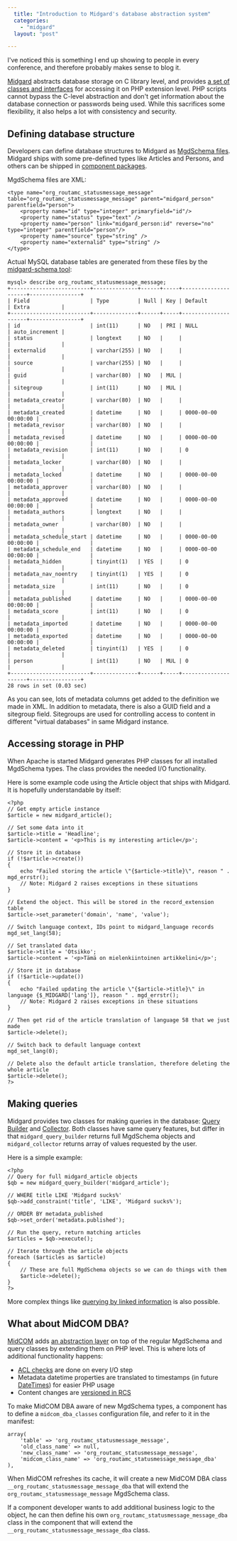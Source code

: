 ```yaml
---
  title: "Introduction to Midgard's database abstraction system"
  categories: 
    - "midgard"
  layout: "post"

---
```

I've noticed this is something I end up showing to people in every conference, and therefore probably makes sense to blog it.

[Midgard][1] abstracts database storage on C library level, and provides [a set of classes and interfaces][3] for accessing it on PHP extension level. PHP scripts cannot bypass the C-level abstraction and don't get information about the database connection or passwords being used. While this sacrifices some flexibility, it also helps a lot with consistency and security.

## Defining database structure

Developers can define database structures to Midgard as [MgdSchema files][2]. Midgard ships with some pre-defined types like Articles and Persons, and others can be shipped in [component packages][4].

MgdSchema files are XML:

    <type name="org_routamc_statusmessage_message" table="org_routamc_statusmessage_message" parent="midgard_person" parentfield="person">
        <property name="id" type="integer" primaryfield="id"/>
        <property name="status" type="text" />
        <property name="person" link="midgard_person:id" reverse="no" type="integer" parentfield="person"/>
        <property name="source" type="string" />
        <property name="externalid" type="string" />
    </type>

Actual MySQL database tables are generated from these files by the [midgard-schema tool][7]:

    mysql> describe org_routamc_statusmessage_message;
    +-------------------------+--------------+------+-----+---------------------+----------------+
    | Field                   | Type         | Null | Key | Default             | Extra          |
    +-------------------------+--------------+------+-----+---------------------+----------------+
    | id                      | int(11)      | NO   | PRI | NULL                | auto_increment | 
    | status                  | longtext     | NO   |     |                     |                | 
    | externalid              | varchar(255) | NO   |     |                     |                | 
    | source                  | varchar(255) | NO   |     |                     |                | 
    | guid                    | varchar(80)  | NO   | MUL |                     |                | 
    | sitegroup               | int(11)      | NO   | MUL |                     |                | 
    | metadata_creator        | varchar(80)  | NO   |     |                     |                | 
    | metadata_created        | datetime     | NO   |     | 0000-00-00 00:00:00 |                | 
    | metadata_revisor        | varchar(80)  | NO   |     |                     |                | 
    | metadata_revised        | datetime     | NO   |     | 0000-00-00 00:00:00 |                | 
    | metadata_revision       | int(11)      | NO   |     | 0                   |                | 
    | metadata_locker         | varchar(80)  | NO   |     |                     |                | 
    | metadata_locked         | datetime     | NO   |     | 0000-00-00 00:00:00 |                | 
    | metadata_approver       | varchar(80)  | NO   |     |                     |                | 
    | metadata_approved       | datetime     | NO   |     | 0000-00-00 00:00:00 |                | 
    | metadata_authors        | longtext     | NO   |     |                     |                | 
    | metadata_owner          | varchar(80)  | NO   |     |                     |                | 
    | metadata_schedule_start | datetime     | NO   |     | 0000-00-00 00:00:00 |                | 
    | metadata_schedule_end   | datetime     | NO   |     | 0000-00-00 00:00:00 |                | 
    | metadata_hidden         | tinyint(1)   | YES  |     | 0                   |                | 
    | metadata_nav_noentry    | tinyint(1)   | YES  |     | 0                   |                | 
    | metadata_size           | int(11)      | NO   |     | 0                   |                | 
    | metadata_published      | datetime     | NO   |     | 0000-00-00 00:00:00 |                | 
    | metadata_score          | int(11)      | NO   |     | 0                   |                | 
    | metadata_imported       | datetime     | NO   |     | 0000-00-00 00:00:00 |                | 
    | metadata_exported       | datetime     | NO   |     | 0000-00-00 00:00:00 |                | 
    | metadata_deleted        | tinyint(1)   | YES  |     | 0                   |                | 
    | person                  | int(11)      | NO   | MUL | 0                   |                | 
    +-------------------------+--------------+------+-----+---------------------+----------------+
    28 rows in set (0.03 sec)

As you can see, lots of metadata columns get added to the definition we made in XML. In addition to metadata, there is also a GUID field and a sitegroup field. Sitegroups are used for controlling access to content in different "virtual databases" in same Midgard instance.

## Accessing storage in PHP

When Apache is started Midgard generates PHP classes for all installed MgdSchema types. The class provides the needed I/O functionality.

Here is some example code using the Article object that ships with Midgard. It is hopefully understandable by itself:

    <?php
    // Get empty article instance
    $article = new midgard_article();
    
    // Set some data into it
    $article->title = 'Headline';
    $article->content = '<p>This is my interesting article</p>';
    
    // Store it in database
    if (!$article->create())
    {
        echo "Failed storing the article \"{$article->title}\", reason " . mgd_errstr();
        // Note: Midgard 2 raises exceptions in these situations
    }
    
    // Extend the object. This will be stored in the record_extension table
    $article->set_parameter('domain', 'name', 'value');
    
    // Switch language context, IDs point to midgard_language records
    mgd_set_lang(58);
    
    // Set translated data
    $article->title = 'Otsikko';
    $article->content = '<p>Tämä on mielenkiintoinen artikkelini</p>';
    
    // Store it in database
    if (!$article->update())
    {
        echo "Failed updating the article \"{$article->title}\" in language {$_MIDGARD['lang']}, reason " . mgd_errstr();
        // Note: Midgard 2 raises exceptions in these situations
    }
    
    // Then get rid of the article translation of language 58 that we just made
    $article->delete();

    // Switch back to default language context
    mgd_set_lang(0);

    // Delete also the default article translation, therefore deleting the whole article
    $article->delete();
    ?>

## Making queries

Midgard provides two classes for making queries in the database: [Query Builder][6] and [Collector][5]. Both classes have same query features, but differ in that `midgard_query_builder` returns full MgdSchema objects and `midgard_collector` returns array of values requested by the user.

Here is a simple example:

    <?php
    // Query for full midgard_article objects
    $qb = new midgard_query_builder('midgard_article');
    
    // WHERE title LIKE 'Midgard sucks%'
    $qb->add_constraint('title', 'LIKE', 'Midgard sucks%');
    
    // ORDER BY metadata_published
    $qb->set_order('metadata.published');
    
    // Run the query, return matching articles
    $articles = $qb->execute();
    
    // Iterate through the article objects
    foreach ($articles as $article)
    {
        // These are full MgdSchema objects so we can do things with them
        $article->delete();
    }
    ?>

More complex things like [querying by linked information][13] is also possible.

## What about MidCOM DBA?

[MidCOM][8] adds [an abstraction layer][9] on top of the regular MgdSchema and query classes by extending them on PHP level. This is where lots of additional functionality happens:

* [ACL checks][12] are done on every I/O step
* Metadata datetime properties are translated to timestamps (in future [DateTimes][10]) for easier PHP usage
* Content changes are [versioned in RCS][11]

To make MidCOM DBA aware of new MgdSchema types, a component has to define a `midcom_dba_classes` configuration file, and refer to it in the manifest:

    array(
        'table' => 'org_routamc_statusmessage_message',
        'old_class_name' => null,
        'new_class_name' => 'org_routamc_statusmessage_message',
        'midcom_class_name' => 'org_routamc_statusmessage_message_dba'
    ),

When MidCOM refreshes its cache, it will create a new MidCOM DBA class `__org_routamc_statusmessage_message_dba` that will extend the `org_routamc_statusmessage_message` MgdSchema class.

If a component developer wants to add additional business logic to the object, he can then define his own `org_routamc_statusmessage_message_dba` class in the component that will extend the `__org_routamc_statusmessage_message_dba` class.

[1]: http://www.midgard-project.org/
[2]: http://www.midgard-project.org/documentation/mgdschema-file/
[3]: http://www.midgard-project.org/documentation/mgdschema-in-php/
[4]: http://www.midgard-project.org/documentation/midcom-component-packaging/
[5]: http://www.midgard-project.org/documentation/php-midgard_collector/
[6]: http://www.midgard-project.org/documentation/midgardquerybuilder/
[7]: http://www.midgard-project.org/documentation/command-line-tools-midgard-schema/
[8]: http://www.midgard-project.org/documentation/midcom/
[9]: http://www.midgard-project.org/documentation/midcom-dba-object-api/
[10]: http://maetl.coretxt.net.nz/datetime-in-php
[11]: http://www.midgard-project.org/documentation/midcom-services-rcs/
[12]: http://www.nathan-syntronics.de/midgard/midcom/midcom-2_6/introduction-into-acl.html
[13]: http://www.midgard-project.org/documentation/midgardquerybuilder-complex-constraints/